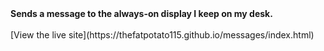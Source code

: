 <b>
  Sends a message to the always-on display I keep on my desk.
</b>
<br>
<br>
[View the live site](https://thefatpotato115.github.io/messages/index.html)
